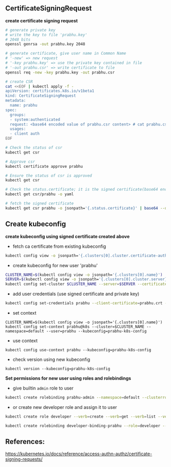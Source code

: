 ## CertificateSigningRequest

**create certificate signing request**
```sh
# generate private key
# write the key to file 'prabhu.key'
# 2048 bits
openssl genrsa -out prabhu.key 2048

# generate certificate, give user name in Common Name
# '-new' => new request
# '-key prabhu.key' => use the private key contained in file
# '-out prabhu.csr' => write certificate to file
openssl req -new -key prabhu.key -out prabhu.csr

# create CSR
cat <<EOF | kubectl apply -f -
apiVersion: certificates.k8s.io/v1beta1
kind: CertificateSigningRequest
metadata:
  name: prabhu
spec:
  groups:
  - system:authenticated
  request: <base64 encoded value of prabhu.csr content> # cat prabhu.csr | base64 | tr -d "\n"
  usages:
  - client auth
EOF

# Check the status of csr
kubectl get csr

# Approve csr
kubectl certificate approve prabhu

# Ensure the status of csr is approved
kubectl get csr

# Check the status.certificate; it is the signed certificate(base64 encoded)
kubectl get csr/prabhu -o yaml

# fetch the signed certificate
kubectl get csr prabhu -o jsonpath='{.status.certificate}' | base64 --decode > prabhu.signed.crt

```

## Create kubeconfig
**create kubeconfig using signed certificate created above**
- fetch ca certificate from existing kubeconfig
```sh
kubectl config view -o jsonpath='{.clusters[0].cluster.certificate-authority-data}' --raw | base64 --decode - > k8s-ca.crt
```
- create kubeconfig for new user 'prabhu'
```sh
CLUSTER_NAME=$(kubectl config view -o jsonpath='{.clusters[0].name}')
SERVER=$(kubectl config view -o jsonpath='{.clusters[0].cluster.server}')
kubectl config set-cluster $CLUSTER_NAME --server=$SERVER --certificate-authority=k8s-ca.crt --kubeconfig=prabhu-k8s-config --embed-certs
```
- add user credentials (use signed certificate and private key)
```sh
kubectl config set-credentials prabhu --client-certificate=prabhu.crt --client-key=prabhu.key --embed-certs --kubeconfig=prabhu-k8s-config
```
- set context
```
CLUSTER_NAME=$(kubectl config view -o jsonpath='{.clusters[0].name}')
kubectl config set-context prabhu@k8s --cluster=$CLUSTER_NAME --namespace=default --user=prabhu --kubeconfig=prabhu-k8s-config
```

- use context
```
kubectl config use-context prabhu --kubeconfig=prabhu-k8s-config
```

- check version using new kubeconfig
```
kubectl version --kubeconfig=prabhu-k8s-config
```

**Set permissions for new user using roles and rolebindings**
- give builtin `admin` role to user
```sh
kubectl create rolebinding prabhu-admin --namespace=default --clusterrole=admin --user=prabhu
```
- or create new developer role and assign it to user
```sh
kubectl create role developer --verb=create --verb=get --verb=list --verb=update --verb=delete --resource=pods

kubectl create rolebinding developer-binding-prabhu --role=developer --user=prabhu

```

## References:
https://kubernetes.io/docs/reference/access-authn-authz/certificate-signing-requests/
